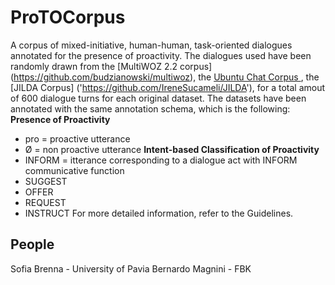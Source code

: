 # ProTOCorpus
A corpus of mixed-initiative, human-human, task-oriented dialogues annotated for the presence of proactivity.
The dialogues used have been randomly drawn from the [MultiWOZ 2.2 corpus] (https://github.com/budzianowski/multiwoz), the [Ubuntu Chat Corpus ]('http://daviduthus.org/UCC/'), the [JILDA Corpus] ('https://github.com/IreneSucameli/JILDA'), for a total amout of 600 dialogue turns for each original dataset.
The datasets have been annotated with the same annotation schema, which is the following:
**Presence of Proactivity**
- pro = proactive utterance
- Ø = non proactive utterance
**Intent-based Classification of Proactivity**
- INFORM = itterance corresponding to a dialogue act with INFORM communicative function
- SUGGEST
- OFFER
- REQUEST
- INSTRUCT
For more detailed information, refer to the Guidelines.

## People
Sofia Brenna - University of Pavia
Bernardo Magnini - FBK
